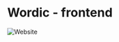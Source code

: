 # Wordic - frontend

![Website](https://img.shields.io/website?style=plastic&url=https%3A%2F%2Fwordic.it)
